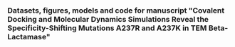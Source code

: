 ### Datasets, figures, models and code for manuscript "Covalent Docking and Molecular Dynamics Simulations Reveal the Specificity-Shifting Mutations A237R and A237K in TEM Beta-Lactamase" 
